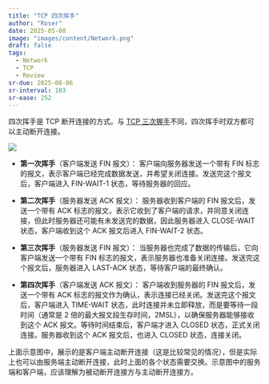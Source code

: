```yaml
---
title: "TCP 四次挥手"
author: "Roser"
date: 2025-05-08
image: "images/content/Network.png"
draft: false
tags:
  - Network
  - TCP
  - Review
sr-due: 2025-08-06
sr-interval: 103
sr-ease: 252
---
```

四次挥手是 TCP 断开连接的方式。与 [TCP 三次握手](TCP%20三次握手.md)不同，四次挥手时双方都可以主动断开连接。

![](images/四次挥手.png)

- **第一次挥手**（客户端发送 FIN 报文）： 客户端向服务器发送一个带有 FIN 标志的报文，表示客户端已经完成数据发送，并希望关闭连接。发送完这个报文后，客户端进入 FIN-WAIT-1 状态，等待服务器的回应。

- **第二次挥手**（服务器发送 ACK 报文）： 服务器收到客户端的 FIN 报文后，发送一个带有 ACK 标志的报文，表示它收到了客户端的请求，并同意关闭连接，但此时服务器还可能有未发送完的数据，因此服务器进入 CLOSE-WAIT 状态，客户端收到这个 ACK 报文后进入 FIN-WAIT-2 状态。

- **第三次挥手**（服务器发送 FIN 报文）： 当服务器也完成了数据的传输后，它向客户端发送一个带有 FIN 标志的报文，表示服务器也准备关闭连接。发送完这个报文后，服务器进入 LAST-ACK 状态，等待客户端的最终确认。

- **第四次挥手**（客户端发送 ACK 报文）： 客户端收到服务器的 FIN 报文后，发送一个带有 ACK 标志的报文作为确认，表示连接已经关闭。发送完这个报文后，客户端进入 TIME-WAIT 状态，此时连接并未立即释放，而是要等待一段时间（通常是 2 倍的最大报文段生存时间，2MSL），以确保服务器能够接收到这个 ACK 报文。等待时间结束后，客户端才进入 CLOSED 状态，正式关闭连接。服务器收到这个 ACK 报文后，也进入 CLOSED 状态，连接关闭。

上面示意图中，展示的是客户端主动断开连接（这是比较常见的情况），但是实际上也可以由服务端主动断开连接，此时上面的各个状态需要交换。示意图中的服务端和客户端，应该理解为被动断开连接方与主动断开连接方。